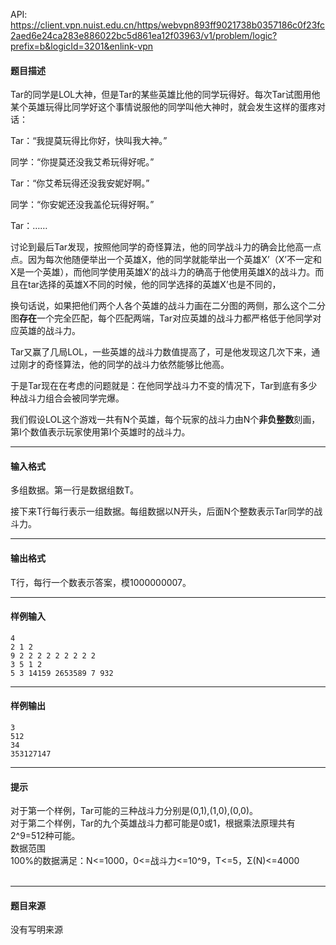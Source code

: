API: https://client.vpn.nuist.edu.cn/https/webvpn893ff9021738b0357186c0f23fc2aed6e24ca283e886022bc5d861ea12f03963/v1/problem/logic?prefix=b&logicId=3201&enlink-vpn

#### 题目描述

Tar的同学是LOL大神，但是Tar的某些英雄比他的同学玩得好。每次Tar试图用他某个英雄玩得比同学好这个事情说服他的同学叫他大神时，就会发生这样的蛋疼对话：

Tar：“我提莫玩得比你好，快叫我大神。”

同学：“你提莫还没我艾希玩得好呢。”

Tar：“你艾希玩得还没我安妮好啊。”

同学：“你安妮还没我盖伦玩得好啊。”

Tar：……

讨论到最后Tar发现，按照他同学的奇怪算法，他的同学战斗力的确会比他高一点点。因为每次他随便举出一个英雄X，他的同学就能举出一个英雄X’（X’不一定和X是一个英雄），而他同学使用英雄X’的战斗力的确高于他使用英雄X的战斗力。而且在tar选择的英雄X不同的时候，他的同学选择的英雄X’也是不同的，

换句话说，如果把他们两个人各个英雄的战斗力画在二分图的两侧，那么这个二分图**存在**一个完全匹配，每个匹配两端，Tar对应英雄的战斗力都严格低于他同学对应英雄的战斗力。

Tar又赢了几局LOL，一些英雄的战斗力数值提高了，可是他发现这几次下来，通过刚才的奇怪算法，他的同学的战斗力依然能够比他高。

于是Tar现在在考虑的问题就是：在他同学战斗力不变的情况下，Tar到底有多少种战斗力组合会被同学完爆。

我们假设LOL这个游戏一共有N个英雄，每个玩家的战斗力由N个**非负整数**刻画，第I个数值表示玩家使用第I个英雄时的战斗力。        

---

#### 输入格式

多组数据。第一行是数据组数T。

接下来T行每行表示一组数据。每组数据以N开头，后面N个整数表示Tar同学的战斗力。

---

#### 输出格式

T行，每行一个数表示答案，模1000000007。

---

#### 样例输入
```
4
2 1 2
9 2 2 2 2 2 2 2 2 2
3 5 1 2
5 3 14159 2653589 7 932

```

---

#### 样例输出
```
3
512
34
353127147

```

---

#### 提示

对于第一个样例，Tar可能的三种战斗力分别是(0,1),(1,0),(0,0)。  
对于第二个样例，Tar的九个英雄战斗力都可能是0或1，根据乘法原理共有2^9=512种可能。  
数据范围  
100%的数据满足：N<=1000，0<=战斗力<=10^9，T<=5，Σ(N)<=4000  
 

---

#### 题目来源

没有写明来源